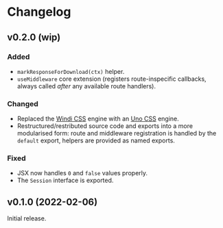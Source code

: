 # Changelog

## v0.2.0 (wip)

### Added

- `markResponseForDownload(ctx)` helper.
- `useMiddleware` core extension (registers route-inspecific callbacks, always
  called _after_ any available route handlers).

### Changed

- Replaced the [Windi CSS](http://windicss.org/) engine with
  an [Uno CSS](https://github.com/unocss/unocss) engine.
- Restructured/restributed source code and exports into a more modularised form:
  route and middleware registration is handled by the `default` export,
  helpers are provided as named exports.

### Fixed

- JSX now handles `0` and `false` values properly.
- The `Session` interface is exported.

## v0.1.0 (2022-02-06)

Initial release.
